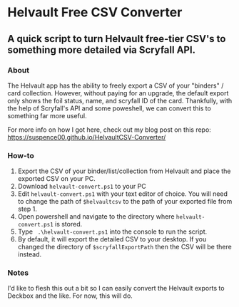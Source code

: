# Helvault Free CSV Converter
## A quick script to turn Helvault free-tier CSV's to something more detailed via Scryfall API. 

### About
The Helvault app has the ability to freely export a CSV of your "binders" / card collection. However, without paying for an upgrade, the default export only shows the foil status, name, and scryfall ID of the card. Thankfully, with the help of Scryfall's API and some poweshell, we can convert this to something far more useful.

For more info on how I got here, check out my blog post on this repo:
https://suspence00.github.io/HelvaultCSV-Converter/

### How-to
1. Export the CSV of your binder/list/collection from Helvault and place the exported CSV on your PC.
2. Download ```helvault-convert.ps1```  to your PC
3. Edit ```helvault-convert.ps1```  with your text editor of choice. You will need to change the path of ```$helvaultcsv``` to the path of your exported file from step 1.
4. Open powershell and navigate to the directory where ```helvault-convert.ps1``` is stored.
5. Type ``` .\helvault-convert.ps1``` into the console to run the script.
6. By default, it will export the detailed CSV to your desktop. If you changed the directory of ```$scryfallExportPath``` then the CSV will be there instead.

### Notes
I'd like to flesh this out a bit so I can easily convert the Helvault exports to Deckbox and the like. For now, this will do. 
